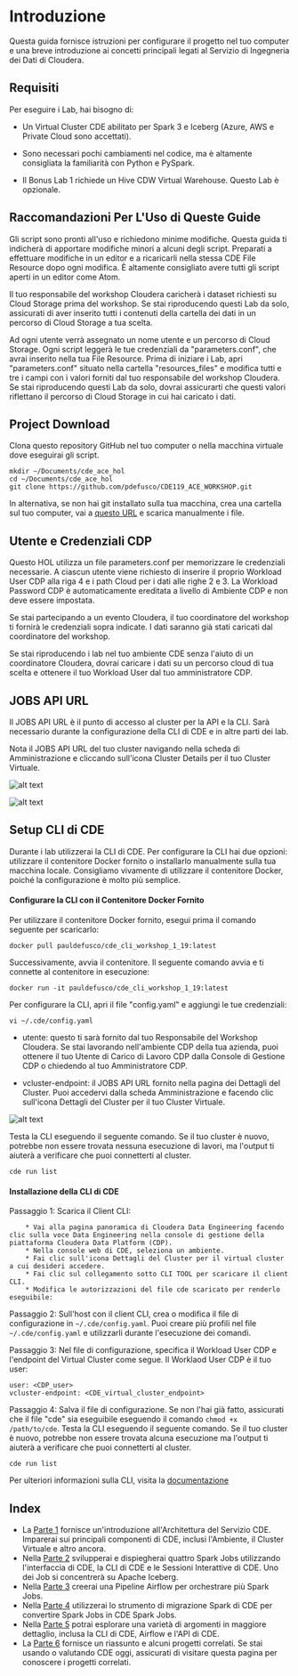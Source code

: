 # Introduzione

Questa guida fornisce istruzioni per configurare il progetto nel tuo computer e una breve introduzione ai concetti principali legati al Servizio di Ingegneria dei Dati di Cloudera.

## Requisiti

Per eseguire i Lab, hai bisogno di:

* Un Virtual Cluster CDE abilitato per Spark 3 e Iceberg (Azure, AWS e Private Cloud sono accettati).

* Sono necessari pochi cambiamenti nel codice, ma è altamente consigliata la familiarità con Python e PySpark.

* Il Bonus Lab 1 richiede un Hive CDW Virtual Warehouse. Questo Lab è opzionale.

## Raccomandazioni Per L'Uso di Queste Guide

Gli script sono pronti all'uso e richiedono minime modifiche. Questa guida ti indicherà di apportare modifiche minori a alcuni degli script. Preparati a effettuare modifiche in un editor e a ricaricarli nella stessa CDE File Resource dopo ogni modifica. È altamente consigliato avere tutti gli script aperti in un editor come Atom.

Il tuo responsabile del workshop Cloudera caricherà i dataset richiesti su Cloud Storage prima del workshop. Se stai riproducendo questi Lab da solo, assicurati di aver inserito tutti i contenuti della cartella dei dati in un percorso di Cloud Storage a tua scelta.

Ad ogni utente verrà assegnato un nome utente e un percorso di Cloud Storage. Ogni script leggerà le tue credenziali da "parameters.conf", che avrai inserito nella tua File Resource. Prima di iniziare i Lab, apri "parameters.conf" situato nella cartella "resources_files" e modifica tutti e tre i campi con i valori forniti dal tuo responsabile del workshop Cloudera. Se stai riproducendo questi Lab da solo, dovrai assicurarti che questi valori riflettano il percorso di Cloud Storage in cui hai caricato i dati.

## Project Download

Clona questo repository GitHub nel tuo computer o nella macchina virtuale dove eseguirai gli script.

```
mkdir ~/Documents/cde_ace_hol
cd ~/Documents/cde_ace_hol
git clone https://github.com/pdefusco/CDE119_ACE_WORKSHOP.git
```

In alternativa, se non hai git installato sulla tua macchina, crea una cartella sul tuo computer, vai a [questo URL](https://github.com/pdefusco/CDE119_ACE_WORKSHOP.git) e scarica manualmente i file.

## Utente e Credenziali CDP

Questo HOL utilizza un file parameters.conf per memorizzare le credenziali necessarie. A ciascun utente viene richiesto di inserire il proprio Workload User CDP alla riga 4 e i path Cloud per i dati alle righe 2 e 3. La Workload Password CDP è automaticamente ereditata a livello di Ambiente CDP e non deve essere impostata.

Se stai partecipando a un evento Cloudera, il tuo coordinatore del workshop ti fornirà le credenziali sopra indicate. I dati saranno già stati caricati dal coordinatore del workshop.

Se stai riproducendo i lab nel tuo ambiente CDE senza l'aiuto di un coordinatore Cloudera, dovrai caricare i dati su un percorso cloud di tua scelta e ottenere il tuo Workload User dal tuo amministratore CDP.

## JOBS API URL

Il JOBS API URL è il punto di accesso al cluster per la API e la CLI. Sarà necessario durante la configurazione della CLI di CDE e in altre parti dei lab.

Nota il JOBS API URL del tuo cluster navigando nella scheda di Amministrazione e cliccando sull'icona Cluster Details per il tuo Cluster Virtuale.

![alt text](../../img/cde_virtual_cluster_details.png)

![alt text](../../img/jobsapiurl.png)

## Setup CLI di CDE

Durante i lab utilizzerai la CLI di CDE. Per configurare la CLI hai due opzioni: utilizzare il contenitore Docker fornito o installarlo manualmente sulla tua macchina locale.
Consigliamo vivamente di utilizzare il contenitore Docker, poiché la configurazione è molto più semplice.

#### Configurare la CLI con il Contenitore Docker Fornito

Per utilizzare il contenitore Docker fornito, esegui prima il comando seguente per scaricarlo:

```docker pull pauldefusco/cde_cli_workshop_1_19:latest```

Successivamente, avvia il contenitore. Il seguente comando avvia e ti connette al contenitore in esecuzione:

```docker run -it pauldefusco/cde_cli_workshop_1_19:latest```

Per configurare la CLI, apri il file "config.yaml" e aggiungi le tue credenziali:

```vi ~/.cde/config.yaml```

* utente: questo ti sarà fornito dal tuo Responsabile del Workshop Cloudera. Se stai lavorando nell'ambiente CDP della tua azienda, puoi ottenere il tuo Utente di Carico di Lavoro CDP dalla Console di Gestione CDP o chiedendo al tuo Amministratore CDP.

* vcluster-endpoint: il JOBS API URL fornito nella pagina dei Dettagli del Cluster. Puoi accedervi dalla scheda Amministrazione e facendo clic sull'icona Dettagli del Cluster per il tuo Cluster Virtuale.

![alt text](../../img/cde_virtual_cluster_details.png)

Testa la CLI eseguendo il seguente comando. Se il tuo cluster è nuovo, potrebbe non essere trovata nessuna esecuzione di lavori, ma l'output ti aiuterà a verificare che puoi connetterti al cluster.

```cde run list```

#### Installazione della CLI di CDE

Passaggio 1: Scarica il Client CLI:
```
    * Vai alla pagina panoramica di Cloudera Data Engineering facendo clic sulla voce Data Engineering nella console di gestione della piattaforma Cloudera Data Platform (CDP).
    * Nella console web di CDE, seleziona un ambiente.
    * Fai clic sull'icona Dettagli del Cluster per il virtual cluster a cui desideri accedere.
    * Fai clic sul collegamento sotto CLI TOOL per scaricare il client CLI.
    * Modifica le autorizzazioni del file cde scaricato per renderlo eseguibile:
```

Passaggio 2: Sull'host con il client CLI, crea o modifica il file di configurazione in ```~/.cde/config.yaml```. Puoi creare più profili nel file ```~/.cde/config.yaml``` e utilizzarli durante l'esecuzione dei comandi.

Passaggio 3: Nel file di configurazione, specifica il Workload User CDP e l'endpoint del Virtual Cluster come segue. Il Worklaod User CDP è il tuo user:

```
user: <CDP_user>
vcluster-endpoint: <CDE_virtual_cluster_endpoint>
```

Passaggio 4: Salva il file di configurazione. Se non l'hai già fatto, assicurati che il file "cde" sia eseguibile eseguendo il comando ```chmod +x /path/to/cde```. Testa la CLI eseguendo il seguente comando. Se il tuo cluster è nuovo, potrebbe non essere trovata alcuna esecuzione ma l'output ti aiuterà a verificare che puoi connetterti al cluster.

```cde run list```

Per ulteriori informazioni sulla CLI, visita la [documentazione](https://docs.cloudera.com/data-engineering/cloud/cli-access/topics/cde-cli.html)

## Index

* La [Parte 1](https://github.com/pdefusco/CDE119_ACE_WORKSHOP/blob/main/step_by_step_guides/english/part01_cde_architecture.md#cde-architecture) fornisce un'introduzione all'Architettura del Servizio CDE. Imparerai sui principali componenti di CDE, inclusi l'Ambiente, il Cluster Virtuale e altro ancora.
* Nella [Parte 2](https://github.com/pdefusco/CDE119_ACE_WORKSHOP/blob/main/step_by_step_guides/english/part02_spark.md#part-2-developing-spark-jobs-in-cde) svilupperai e dispiegherai quattro Spark Jobs utilizzando l'interfaccia di CDE, la CLI di CDE e le Sessioni Interattive di CDE. Uno dei Job si concentrerà su Apache Iceberg.
* Nella [Parte 3](https://github.com/pdefusco/CDE119_ACE_WORKSHOP/blob/main/step_by_step_guides/english/part03_airflow.md#part-3-orchestrating-pipelines-with-airflow) creerai una Pipeline Airflow per orchestrare più Spark Jobs.
* Nella [Parte 4](https://github.com/pdefusco/CDE119_ACE_WORKSHOP/blob/main/step_by_step_guides/english/part04_spark_migration_tool.md#part-4-using-the-cde-spark-migration-tool-to-convert-spark-submits-to-cde-spark-submits) utilizzerai lo strumento di migrazione Spark di CDE per convertire Spark Jobs in CDE Spark Jobs.
* Nella [Parte 5](https://github.com/pdefusco/CDE119_ACE_WORKSHOP/blob/main/step_by_step_guides/english/part05_bonus_labs.md#part-5-bonus-labs) potrai esplorare una varietà di argomenti in maggiore dettaglio, inclusa la CLI di CDE, Airflow e l'API di CDE.
* La [Parte 6](https://github.com/pdefusco/CDE119_ACE_WORKSHOP/blob/main/step_by_step_guides/english/part06_next_steps.md#conclusions-and-next-steps)  fornisce un riassunto e alcuni progetti correlati. Se stai usando o valutando CDE oggi, assicurati di visitare questa pagina per conoscere i progetti correlati.
